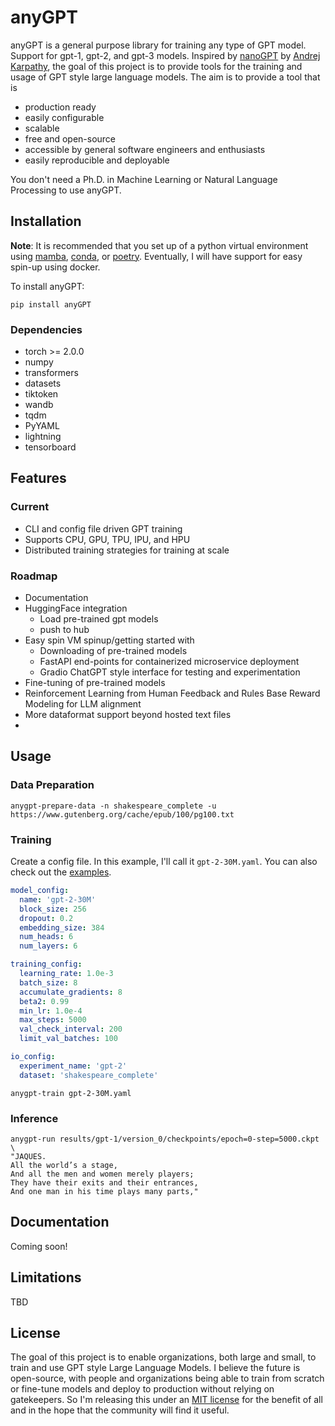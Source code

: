 # anyGPT

anyGPT is a general purpose library for training any type of GPT model. Support for gpt-1, gpt-2, and gpt-3 models.
Inspired by [nanoGPT](https://github.com/karpathy/nanoGPT) by [Andrej Karpathy](https://github.com/karpathy), the goal
of this project is to provide tools for the training and usage of GPT style large language models. The aim is to provide
a tool that is

* production ready
* easily configurable
* scalable
* free and open-source
* accessible by general software engineers and enthusiasts
* easily reproducible and deployable

You don't need a Ph.D. in Machine Learning or Natural Language Processing to use anyGPT.

## Installation

**Note**: It is recommended that you set up of a python virtual environment
using [mamba](https://mamba.readthedocs.io/en/latest/), [conda](https://docs.conda.io/en/latest/),
or [poetry](https://python-poetry.org/). Eventually, I will have support for easy spin-up using docker.

To install anyGPT:

```shell
pip install anyGPT
```

### Dependencies

* torch >= 2.0.0
* numpy
* transformers
* datasets
* tiktoken
* wandb
* tqdm
* PyYAML
* lightning
* tensorboard

## Features

### Current

* CLI and config file driven GPT training
* Supports CPU, GPU, TPU, IPU, and HPU
* Distributed training strategies for training at scale

### Roadmap

* Documentation
* HuggingFace integration
    * Load pre-trained gpt models
    * push to hub
* Easy spin VM spinup/getting started with
    * Downloading of pre-trained models
    * FastAPI end-points for containerized microservice deployment
    * Gradio ChatGPT style interface for testing and experimentation
* Fine-tuning of pre-trained models
* Reinforcement Learning from Human Feedback and Rules Base Reward Modeling for LLM alignment
* More dataformat support beyond hosted text files
*

## Usage

### Data Preparation

```shell
anygpt-prepare-data -n shakespeare_complete -u https://www.gutenberg.org/cache/epub/100/pg100.txt
```

### Training

Create a config file. In this example, I'll call it `gpt-2-30M.yaml`. You can also check out the [examples](examples).

```yaml
model_config:
  name: 'gpt-2-30M'
  block_size: 256
  dropout: 0.2
  embedding_size: 384
  num_heads: 6
  num_layers: 6

training_config:
  learning_rate: 1.0e-3
  batch_size: 8
  accumulate_gradients: 8
  beta2: 0.99
  min_lr: 1.0e-4
  max_steps: 5000
  val_check_interval: 200
  limit_val_batches: 100

io_config:
  experiment_name: 'gpt-2'
  dataset: 'shakespeare_complete'
```

```shell
anygpt-train gpt-2-30M.yaml
```

### Inference

```shell
anygpt-run results/gpt-1/version_0/checkpoints/epoch=0-step=5000.ckpt \
"JAQUES.
All the world’s a stage,
And all the men and women merely players;
They have their exits and their entrances,
And one man in his time plays many parts,"
```

## Documentation

Coming soon!

## Limitations

TBD

## License

The goal of this project is to enable organizations, both large and small, to train and use GPT style
Large Language Models. I believe the future is open-source, with people and organizations being able to
train from scratch or fine-tune models and deploy to production without relying on gatekeepers. So I'm releasing this
under an [MIT license](LICENSE) for the benefit of all and in the hope that the community will find it useful.